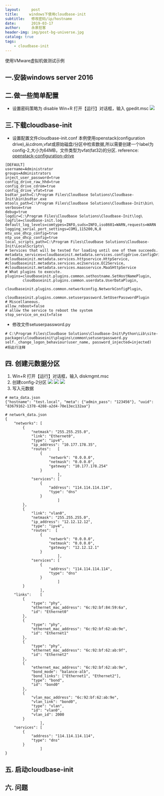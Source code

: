 ```yaml
---
layout:     post
title:     windows下使用cloudbase-init
subtitle:   修改密码/ip/hostname
date:       2019-03-17
author:     永泉狂客
header-img: img/post-bg-universe.jpg
catalog: true
tags:
    - cloudbase-init
---
```


使用VMware虚拟机做测试示例
## 一.安装windows server 2016
## 二.做一些简单配置
- 设置密码策略为 disable
Win+R 打开【运行】对话框，输入 gpedit.msc
![](https://s2.ax1x.com/2019/03/25/AtUyrt.jpg)   

## 三.下载cloudbase-init   

- 设置配置文件cloudbase-init.conf
本例使用openstack(configuration drive),从cdrom,vfat或原始磁盘/分区中检索数据,所以需要创建一个label为config-2,大小为64MB，文件类型为vfat(fat32)的分区.
reference: [openstack-configuration-drive](https://cloudbase-init.readthedocs.io/en/latest/services.html#openstack-configuration-drive)
```
[DEFAULT]
username=Administrator
groups=Administrators
inject_user_password=true
config_drive_raw_hhd=true
config_drive_cdrom=true
config_drive_vfat=true
bsdtar_path=C:\Program Files\Cloudbase Solutions\Cloudbase-Init\bin\bsdtar.exe
mtools_path=C:\Program Files\Cloudbase Solutions\Cloudbase-Init\bin\
verbose=true
debug=true
logdir=C:\Program Files\Cloudbase Solutions\Cloudbase-Init\log\
logfile=cloudbase-init.log
default_log_levels=comtypes=INFO,suds=INFO,iso8601=WARN,requests=WARN
logging_serial_port_settings=COM1,115200,N,8
mtu_use_dhcp_config=true
ntp_use_dhcp_config=true
local_scripts_path=C:\Program Files\Cloudbase Solutions\Cloudbase-Init\LocalScripts\
# Services that will be tested for loading until one of them succeeds.
metadata_services=cloudbaseinit.metadata.services.configdrive.ConfigDriveService,
#cloudbaseinit.metadata.services.httpservice.HttpService,
#cloudbaseinit.metadata.services.ec2service.EC2Service,
#cloudbaseinit.metadata.services.maasservice.MaaSHttpService
# What plugins to execute.
plugins=cloudbaseinit.plugins.common.sethostname.SetHostNamePlugin,
        cloudbaseinit.plugins.common.userdata.UserDataPlugin,
        cloudbaseinit.plugins.common.networkconfig.NetworkConfigPlugin,
		    cloudbaseinit.plugins.common.setuserpassword.SetUserPasswordPlugin
# Miscellaneous.
allow_reboot=false
# allow the service to reboot the system
stop_service_on_exit=false
```
- 修改文件setuserpassword.py
```
# C:\Program Files\Cloudbase Solutions\Cloudbase-Init\Python\Lib\site-packages\cloudbaseinit\plugins\common\setuserpassword.py
self._change_logon_behaviour(user_name, password_injected=injected)   #将此行注释
```   

## 四. 创建元数据分区   

1. Win+R 打开【运行】对话框，输入 diskmgmt.msc
2. 创建config-2分区
![](https://s2.ax1x.com/2019/03/25/AtURIS.jpg)
![](https://s2.ax1x.com/2019/03/25/AtU2a8.jpg)
![](https://s2.ax1x.com/2019/03/25/AtU6qP.jpg)
3. 写入元数据
```
# meta_data.json
{"hostname": "test.local", "meta": {"admin_pass": "123456"}, "uuid": "83679162-1378-4288-a2d4-70e13ec132aa"}
```
```
# network_data.json
{
    "networks": [
        {
            "netmask": "255.255.255.0",
            "link": "Ethernet0",
            "type": "ipv4",
            "ip_address": "10.177.178.35",
            "routes":   [
                {
                    "network": "0.0.0.0",
                    "netmask": "0.0.0.0",
                    "gateway": "10.177.178.254"
                }
                        ],
            "services": [
                {
                    "address": "114.114.114.114",
                    "type": "dns"
                }
                        ]
        },
        {
            "link": "vlan0",
            "netmask": "255.255.255.0",
            "ip_address": "12.12.12.12",
            "type": "ipv4",
            "routes":  [
                {
                    "network": "0.0.0.0",
                    "netmask": "0.0.0.0",
                    "gateway": "12.12.12.1"
                }
                        ],
            "services": [
                {
                    "address": "114.114.114.114",
                    "type": "dns"
                }
                        ]
        }
                ],
    "links":    [
        {
            "type": "phy",
            "ethernet_mac_address": "6c:92:bf:84:59:6a",
            "id": "Ethernet0"
        },
        {
            "type": "phy",
            "ethernet_mac_address": "6c:92:bf:62:ab:9e",
            "id": "Ethernet1"
        },
        {
            "type": "phy",
            "ethernet_mac_address": "6c:92:bf:62:ab:9f",
            "id": "Ethernet2"
        },
        {
            "ethernet_mac_address": "6c:92:bf:62:ab:9e",
            "bond_mode": "balance-alb",
            "bond_links": ["Ethernet1", "Ethernet2"],
            "type": "bond",
            "id": "bond0"
        },
        {
            "vlan_mac_address": "6c:92:bf:62:ab:9e",
            "vlan_link": "bond0",
            "type": "vlan",
            "id": "vlan0",
            "vlan_id": 2000
        }
                ],
    "services": [
        {
            "address": "114.114.114.114",
            "type": "dns"
        }
                ]
}
```   

## 五. 启动cloudbase-init   

## 六. 问题
